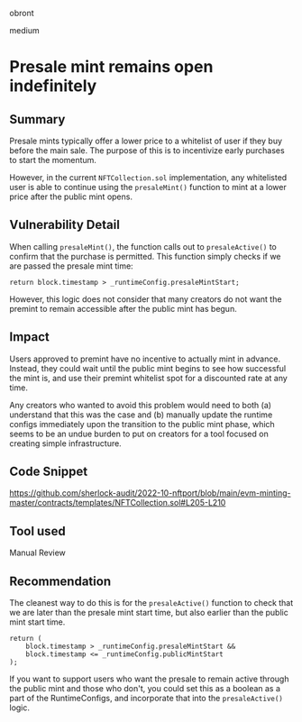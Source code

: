 obront

medium

# Presale mint remains open indefinitely

## Summary

Presale mints typically offer a lower price to a whitelist of user if they buy before the main sale. The purpose of this is to incentivize early purchases to start the momentum.

However, in the current `NFTCollection.sol` implementation, any whitelisted user is able to continue using the `presaleMint()` function to mint at a lower price after the public mint opens.

## Vulnerability Detail

When calling `presaleMint()`, the function calls out to `presaleActive()` to confirm that the purchase is permitted. This function simply checks if we are passed the presale mint time:

`return block.timestamp > _runtimeConfig.presaleMintStart;`

However, this logic does not consider that many creators do not want the premint to remain accessible after the public mint has begun.

## Impact

Users approved to premint have no incentive to actually mint in advance. Instead, they could wait until the public mint begins to see how successful the mint is, and use their premint whitelist spot for a discounted rate at any time.

Any creators who wanted to avoid this problem would need to both (a) understand that this was the case and (b) manually update the runtime configs immediately upon the transition to the public mint phase, which seems to be an undue burden to put on creators for a tool focused on creating simple infrastructure.

## Code Snippet

https://github.com/sherlock-audit/2022-10-nftport/blob/main/evm-minting-master/contracts/templates/NFTCollection.sol#L205-L210

## Tool used

Manual Review

## Recommendation

The cleanest way to do this is for the `presaleActive()` function to check that we are later than the presale mint start time, but also earlier than the public mint start time.

```solidity
return (
    block.timestamp > _runtimeConfig.presaleMintStart && 
    block.timestamp <= _runtimeConfig.publicMintStart
);
```

If you want to support users who want the presale to remain active through the public mint and those who don't, you could set this as a boolean as a part of the RuntimeConfigs, and incorporate that into the `presaleActive()` logic.